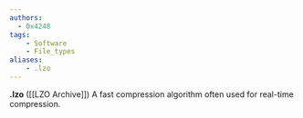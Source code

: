 ```yaml
---
authors:
  - 0x4248
tags:
    - Software
    - File_types
aliases:
    - .lzo
---
```

**.lzo** ([[LZO Archive]]) A fast compression algorithm often used for real-time compression.
